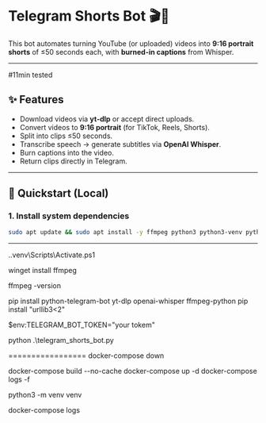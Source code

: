 # Telegram Shorts Bot 🎬🤖

This bot automates turning YouTube (or uploaded) videos into **9:16 portrait shorts** of ≤50 seconds each, with **burned-in captions** from Whisper.

---

#11min tested

## ✨ Features

- Download videos via **yt-dlp** or accept direct uploads.
- Convert videos to **9:16 portrait** (for TikTok, Reels, Shorts).
- Split into clips ≤50 seconds.
- Transcribe speech → generate subtitles via **OpenAI Whisper**.
- Burn captions into the video.
- Return clips directly in Telegram.

---

## 🚀 Quickstart (Local)

### 1. Install system dependencies

```bash
sudo apt update && sudo apt install -y ffmpeg python3 python3-venv python3-pip git build-essential
```

---

..venv\Scripts\Activate.ps1

winget install ffmpeg

ffmpeg -version

pip install python-telegram-bot yt-dlp openai-whisper ffmpeg-python
pip install "urllib3<2"

$env:TELEGRAM_BOT_TOKEN="your tokem"

python .\telegram_shorts_bot.py

================= docker-compose down

docker-compose build --no-cache docker-compose up -d docker-compose logs -f

python3 -m venv venv

docker-compose logs
